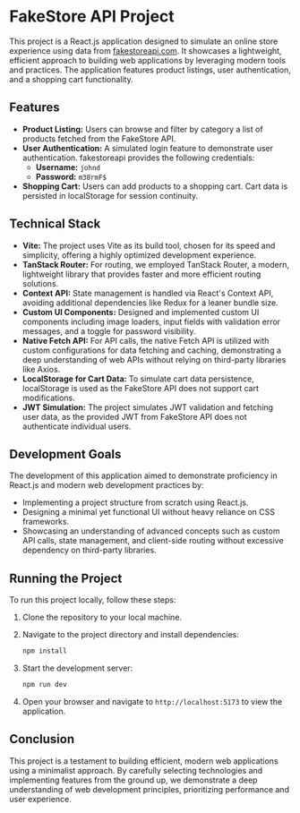 # FakeStore API Project

This project is a React.js application designed to simulate an online store experience using data from [fakestoreapi.com](http://fakestoreapi.com/). It showcases a lightweight, efficient approach to building web applications by leveraging modern tools and practices. The application features product listings, user authentication, and a shopping cart functionality.

## Features

-   **Product Listing:** Users can browse and filter by category a list of products fetched from the FakeStore API.
-   **User Authentication:** A simulated login feature to demonstrate user authentication. fakestoreapi provides the following credentials:
    -   **Username:** `johnd`
    -   **Password:** `m38rmF$`
-   **Shopping Cart:** Users can add products to a shopping cart. Cart data is persisted in localStorage for session continuity.

## Technical Stack

-   **Vite:** The project uses Vite as its build tool, chosen for its speed and simplicity, offering a highly optimized development experience.
-   **TanStack Router:** For routing, we employed TanStack Router, a modern, lightweight library that provides faster and more efficient routing solutions.
-   **Context API:** State management is handled via React's Context API, avoiding additional dependencies like Redux for a leaner bundle size.
-   **Custom UI Components:** Designed and implemented custom UI components including image loaders, input fields with validation error messages, and a toggle for password visibility.
-   **Native Fetch API:** For API calls, the native Fetch API is utilized with custom configurations for data fetching and caching, demonstrating a deep understanding of web APIs without relying on third-party libraries like Axios.
-   **LocalStorage for Cart Data:** To simulate cart data persistence, localStorage is used as the FakeStore API does not support cart modifications.
-   **JWT Simulation:** The project simulates JWT validation and fetching user data, as the provided JWT from FakeStore API does not authenticate individual users.

## Development Goals

The development of this application aimed to demonstrate proficiency in React.js and modern web development practices by:

-   Implementing a project structure from scratch using React.js.
-   Designing a minimal yet functional UI without heavy reliance on CSS frameworks.
-   Showcasing an understanding of advanced concepts such as custom API calls, state management, and client-side routing without excessive dependency on third-party libraries.

## Running the Project

To run this project locally, follow these steps:

1. Clone the repository to your local machine.
2. Navigate to the project directory and install dependencies:

    ```bash
    npm install
    ```

3. Start the development server:

    ```bash
    npm run dev
    ```

4. Open your browser and navigate to `http://localhost:5173` to view the application.

## Conclusion

This project is a testament to building efficient, modern web applications using a minimalist approach. By carefully selecting technologies and implementing features from the ground up, we demonstrate a deep understanding of web development principles, prioritizing performance and user experience.
